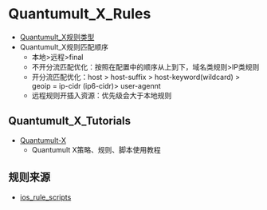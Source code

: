 # Quantumult_X_Rules
- [Quantumult_X规则类型](https://github.com/LaolunsiG/XiaoE_PCR/blob/main/rules/Quantumult_X/Quantumult_X%E8%A7%84%E5%88%99%E7%B1%BB%E5%9E%8B.md)
- Quantumult_X规则匹配顺序
  - 本地>远程>final
  - 不开分流匹配优化：按照在配置中的顺序从上到下，域名类规则>IP类规则
  - 开分流匹配优化：host > host-suffix > host-keyword(wildcard) > geoip = ip-cidr (ip6-cidr)> user-agennt
  - 远程规则开插入资源：优先级会大于本地规则

## Quantumult_X_Tutorials
- [Quantumult-X](https://github.com/rencuijian/Quantumult-X)
  - Quantumult X策略、规则、脚本使用教程

## 规则来源
- [ios_rule_scripts](https://github.com/blackmatrix7/ios_rule_script/tree/master/rule/QuantumultX)


